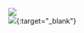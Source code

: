 ![](https://github-readme-stats.vercel.app/api/top-langs/?username=negbook&layout=compact&langs_count=5)  
[![](https://card.exophase.com/2/0/129034.png?1640596912?28344217)](http://psnine.com/psnid/negbook){:target="_blank"}

<!--
**negbook/negbook** is a ✨ _special_ ✨ repository because its `README.md` (this file) appears on your GitHub profile.

Here are some ideas to get you started:

- 🔭 I’m currently working on ...
- 🌱 I’m currently learning ...
- 👯 I’m looking to collaborate on ...
- 🤔 I’m looking for help with ...
- 💬 Ask me about ...
- 📫 How to reach me: ...
- 😄 Pronouns: ...
- ⚡ Fun fact: ...
-->
